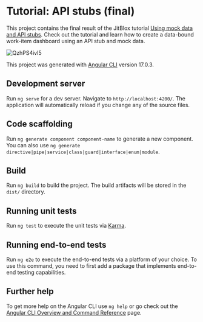 # Tutorial: API stubs (final)
This project contains the final result of the JitBlox tutorial [Using mock data and API stubs](https://www.jitblox.com/docs/tutorial/mock-data-and-api-stubs). Check out the tutorial and learn how to create a data-bound work-item dashboard using an API stub and mock data.

![QzhPS4ivI5](https://github.com/JitBlox/tutorial-api-stubs/assets/36327340/cf1bf522-b742-4ef6-be15-69e8d3b6b2ac)

This project was generated with [Angular CLI](https://github.com/angular/angular-cli) version 17.0.3.

## Development server

Run `ng serve` for a dev server. Navigate to `http://localhost:4200/`. The application will automatically reload if you change any of the source files.

## Code scaffolding

Run `ng generate component component-name` to generate a new component. You can also use `ng generate directive|pipe|service|class|guard|interface|enum|module`.

## Build

Run `ng build` to build the project. The build artifacts will be stored in the `dist/` directory.

## Running unit tests

Run `ng test` to execute the unit tests via [Karma](https://karma-runner.github.io).

## Running end-to-end tests

Run `ng e2e` to execute the end-to-end tests via a platform of your choice. To use this command, you need to first add a package that implements end-to-end testing capabilities.

## Further help

To get more help on the Angular CLI use `ng help` or go check out the [Angular CLI Overview and Command Reference](https://angular.io/cli) page.
